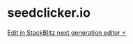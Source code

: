 # seedclicker.io

[Edit in StackBlitz next generation editor ⚡️](https://stackblitz.com/~/github.com/p12mie/seedclicker.io)